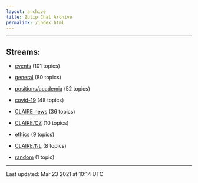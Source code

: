 ```yaml
---
layout: archive
title: Zulip Chat Archive
permalink: /index.html
---
```


---

## Streams:

* [events](stream/201207-events/index.html) (101 topics)

* [general](stream/201199-general/index.html) (80 topics)

* [positions/academia](stream/203258-positions/academia/index.html) (52 topics)

* [covid-19](stream/226112-covid-19/index.html) (48 topics)

* [CLAIRE news](stream/201957-CLAIRE-news/index.html) (36 topics)

* [CLAIRE/CZ](stream/203399-CLAIRE/CZ/index.html) (10 topics)

* [ethics](stream/228366-ethics/index.html) (9 topics)

* [CLAIRE/NL](stream/203255-CLAIRE/NL/index.html) (8 topics)

* [random](stream/202125-random/index.html) (1 topic)

<hr><p>Last updated: Mar 23 2021 at 10:14 UTC</p>